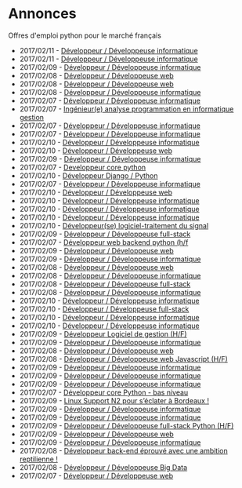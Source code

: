 # Annonces

Offres d'emploi python pour le marché français

* 2017/02/11 - [Développeur / Développeuse informatique](http://www.pyjobs.fr/jobs/details/4907/developpeur-developpeuse-informatique "Développeur / Développeuse informatique")
* 2017/02/11 - [Développeur / Développeuse informatique](http://www.pyjobs.fr/jobs/details/4906/developpeur-developpeuse-informatique "Développeur / Développeuse informatique")
* 2017/02/09 - [Développeur / Développeuse informatique](http://www.pyjobs.fr/jobs/details/4888/developpeur-developpeuse-informatique "Développeur / Développeuse informatique")
* 2017/02/08 - [Développeur / Développeuse web](http://www.pyjobs.fr/jobs/details/4867/developpeur-developpeuse-web "Développeur / Développeuse web")
* 2017/02/08 - [Développeur / Développeuse web](http://www.pyjobs.fr/jobs/details/4866/developpeur-developpeuse-web "Développeur / Développeuse web")
* 2017/02/08 - [Développeur / Développeuse informatique](http://www.pyjobs.fr/jobs/details/4868/developpeur-developpeuse-informatique "Développeur / Développeuse informatique")
* 2017/02/07 - [Développeur / Développeuse informatique](http://www.pyjobs.fr/jobs/details/4855/developpeur-developpeuse-informatique "Développeur / Développeuse informatique")
* 2017/02/07 - [Ingénieur(e) analyse programmation en informatique gestion](http://www.pyjobs.fr/jobs/details/4860/ingenieur-e-analyse-programmation-en-informatique-gestion "Ingénieur(e) analyse programmation en informatique gestion")
* 2017/02/07 - [Développeur / Développeuse informatique](http://www.pyjobs.fr/jobs/details/4856/developpeur-developpeuse-informatique "Développeur / Développeuse informatique")
* 2017/02/07 - [Développeur / Développeuse informatique](http://www.pyjobs.fr/jobs/details/4858/developpeur-developpeuse-informatique "Développeur / Développeuse informatique")
* 2017/02/10 - [Développeur / Développeuse informatique](http://www.pyjobs.fr/jobs/details/4898/developpeur-developpeuse-informatique "Développeur / Développeuse informatique")
* 2017/02/10 - [Développeur / Développeuse web](http://www.pyjobs.fr/jobs/details/4899/developpeur-developpeuse-web "Développeur / Développeuse web")
* 2017/02/09 - [Développeur / Développeuse informatique](http://www.pyjobs.fr/jobs/details/4887/developpeur-developpeuse-informatique "Développeur / Développeuse informatique")
* 2017/02/07 - [Developpeur core python](http://www.pyjobs.fr/jobs/details/4865/developpeur-core-python "Developpeur core python")
* 2017/02/10 - [Développeur Django / Python](http://www.pyjobs.fr/jobs/details/4905/developpeur-django-python "Développeur Django / Python")
* 2017/02/07 - [Développeur / Développeuse informatique](http://www.pyjobs.fr/jobs/details/4859/developpeur-developpeuse-informatique "Développeur / Développeuse informatique")
* 2017/02/10 - [Développeur / Développeuse web](http://www.pyjobs.fr/jobs/details/4897/developpeur-developpeuse-web "Développeur / Développeuse web")
* 2017/02/10 - [Développeur / Développeuse informatique](http://www.pyjobs.fr/jobs/details/4894/developpeur-developpeuse-informatique "Développeur / Développeuse informatique")
* 2017/02/10 - [Développeur / Développeuse informatique](http://www.pyjobs.fr/jobs/details/4896/developpeur-developpeuse-informatique "Développeur / Développeuse informatique")
* 2017/02/10 - [Développeur / Développeuse informatique](http://www.pyjobs.fr/jobs/details/4895/developpeur-developpeuse-informatique "Développeur / Développeuse informatique")
* 2017/02/10 - [Développeur(se) logiciel-traitement du signal](http://www.pyjobs.fr/jobs/details/4904/developpeur-se-logiciel-traitement-du-signal "Développeur(se) logiciel-traitement du signal")
* 2017/02/09 - [Développeur / Développeuse full-stack](http://www.pyjobs.fr/jobs/details/4886/developpeur-developpeuse-full-stack "Développeur / Développeuse full-stack")
* 2017/02/07 - [Développeur web backend python (h/f](http://www.pyjobs.fr/jobs/details/4864/developpeur-web-backend-python-h-f "Développeur web backend python (h/f")
* 2017/02/09 - [Développeur / Développeuse web](http://www.pyjobs.fr/jobs/details/4893/developpeur-developpeuse-web "Développeur / Développeuse web")
* 2017/02/09 - [Développeur / Développeuse informatique](http://www.pyjobs.fr/jobs/details/4885/developpeur-developpeuse-informatique "Développeur / Développeuse informatique")
* 2017/02/08 - [Développeur / Développeuse web](http://www.pyjobs.fr/jobs/details/4874/developpeur-developpeuse-web "Développeur / Développeuse web")
* 2017/02/08 - [Développeur / Développeuse informatique](http://www.pyjobs.fr/jobs/details/4876/developpeur-developpeuse-informatique "Développeur / Développeuse informatique")
* 2017/02/08 - [Développeur / Développeuse full-stack](http://www.pyjobs.fr/jobs/details/4872/developpeur-developpeuse-full-stack "Développeur / Développeuse full-stack")
* 2017/02/08 - [Développeur / Développeuse informatique](http://www.pyjobs.fr/jobs/details/4875/developpeur-developpeuse-informatique "Développeur / Développeuse informatique")
* 2017/02/10 - [Développeur / Développeuse informatique](http://www.pyjobs.fr/jobs/details/4901/developpeur-developpeuse-informatique "Développeur / Développeuse informatique")
* 2017/02/10 - [Développeur / Développeuse full-stack](http://www.pyjobs.fr/jobs/details/4902/developpeur-developpeuse-full-stack "Développeur / Développeuse full-stack")
* 2017/02/10 - [Développeur / Développeuse informatique](http://www.pyjobs.fr/jobs/details/4900/developpeur-developpeuse-informatique "Développeur / Développeuse informatique")
* 2017/02/10 - [Développeur / Développeuse informatique](http://www.pyjobs.fr/jobs/details/4903/developpeur-developpeuse-informatique "Développeur / Développeuse informatique")
* 2017/02/09 - [Développeur Logiciel de gestion (H/F)](http://www.pyjobs.fr/jobs/details/4892/developpeur-logiciel-de-gestion-h-f "Développeur Logiciel de gestion (H/F)")
* 2017/02/09 - [Développeur / Développeuse informatique](http://www.pyjobs.fr/jobs/details/4891/developpeur-developpeuse-informatique "Développeur / Développeuse informatique")
* 2017/02/08 - [Développeur / Développeuse web](http://www.pyjobs.fr/jobs/details/4873/developpeur-developpeuse-web "Développeur / Développeuse web")
* 2017/02/08 - [Développeur / Développeuse web Javascript (H/F)](http://www.pyjobs.fr/jobs/details/4871/developpeur-developpeuse-web-javascript-h-f "Développeur / Développeuse web Javascript (H/F)")
* 2017/02/09 - [Développeur / Développeuse informatique](http://www.pyjobs.fr/jobs/details/4882/developpeur-developpeuse-informatique "Développeur / Développeuse informatique")
* 2017/02/09 - [Développeur / Développeuse informatique](http://www.pyjobs.fr/jobs/details/4883/developpeur-developpeuse-informatique "Développeur / Développeuse informatique")
* 2017/02/09 - [Développeur / Développeuse informatique](http://www.pyjobs.fr/jobs/details/4884/developpeur-developpeuse-informatique "Développeur / Développeuse informatique")
* 2017/02/07 - [Développeur core Python - bas niveau](http://www.pyjobs.fr/jobs/details/4870/developpeur-core-python-bas-niveau "Développeur core Python - bas niveau")
* 2017/02/09 - [Linux Support N2 pour s’éclater à Bordeaux !](http://www.pyjobs.fr/jobs/details/4889/linux-support-n2-pour-seclater-a-bordeaux "Linux Support N2 pour s’éclater à Bordeaux !")
* 2017/02/09 - [Développeur / Développeuse informatique](http://www.pyjobs.fr/jobs/details/4881/developpeur-developpeuse-informatique "Développeur / Développeuse informatique")
* 2017/02/09 - [Développeur / Développeuse informatique](http://www.pyjobs.fr/jobs/details/4878/developpeur-developpeuse-informatique "Développeur / Développeuse informatique")
* 2017/02/09 - [Développeur / Développeuse full-stack Python (H/F)](http://www.pyjobs.fr/jobs/details/4890/developpeur-developpeuse-full-stack-python-h-f "Développeur / Développeuse full-stack Python (H/F)")
* 2017/02/09 - [Développeur / Développeuse web](http://www.pyjobs.fr/jobs/details/4880/developpeur-developpeuse-web "Développeur / Développeuse web")
* 2017/02/09 - [Développeur / Développeuse informatique](http://www.pyjobs.fr/jobs/details/4879/developpeur-developpeuse-informatique "Développeur / Développeuse informatique")
* 2017/02/08 - [Développeur back-end éprouvé avec une ambition reptilienne !](http://www.pyjobs.fr/jobs/details/4877/developpeur-back-end-eprouve-avec-une-ambition-reptilienne "Développeur back-end éprouvé avec une ambition reptilienne !")
* 2017/02/08 - [Développeur / Développeuse Big Data](http://www.pyjobs.fr/jobs/details/4869/developpeur-developpeuse-big-data "Développeur / Développeuse Big Data")
* 2017/02/07 - [Développeur / Développeuse web](http://www.pyjobs.fr/jobs/details/4863/developpeur-developpeuse-web "Développeur / Développeuse web")

